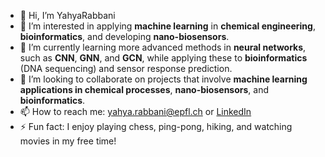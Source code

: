 - 👋 Hi, I’m YahyaRabbani 
- 👀 I’m interested in applying **machine learning** in **chemical engineering**, **bioinformatics**, and developing **nano-biosensors**.  
- 🌱 I’m currently learning more advanced methods in **neural networks**, such as **CNN**, **GNN**, and **GCN**, while applying these to **bioinformatics** (DNA sequencing) and sensor response prediction.  
- 💞️ I’m looking to collaborate on projects that involve **machine learning applications in chemical processes**, **nano-biosensors**, and **bioinformatics**.  
- 📫 How to reach me: [yahya.rabbani@epfl.ch](mailto:yahya.rabbani@epfl.ch) or [LinkedIn](https://www.linkedin.com/in/yahyarabbani/)  
- ⚡ Fun fact: I enjoy playing chess, ping-pong, hiking, and watching movies in my free time!


<!---
YahyaRabbani20/YahyaRabbani20 is a ✨ special ✨ repository because its `README.md` (this file) appears on your GitHub profile.
You can click the Preview link to take a look at your changes.
--->
